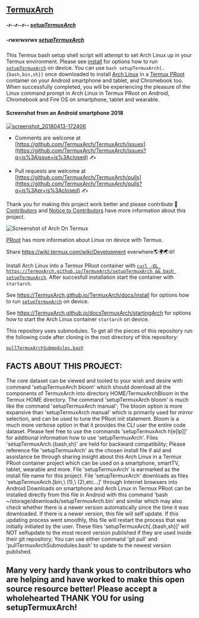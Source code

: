 <link rel="prerender" href="https://termuxarch.github.io/TermuxArch/">

## [TermuxArch](https://github.com/TermuxArch/TermuxArch/)

##### -r--r--r-- [setupTermuxArch](https://raw.githubusercontent.com/TermuxArch/TermuxArch/master/setupTermuxArch)
##### -rwxrwxrwx [setupTermuxArch](https://TermuxArch.github.io/TermuxArch/setupTermuxArch) 

This Termux bash setup shell script will attempt to set Arch Linux up in your Termux environment.  Please see [install](https://TermuxArch.github.io/docsTermuxArch/install) for options how to run [`setupTermuxArch`](https://raw.githubusercontent.com/TermuxArch/TermuxArch/master/setupTermuxArch) on device.  You can use `bash setupTermuxArch[.{bash,bin,sh}]` once downloaded to install [Arch Linux](https://wiki.archlinux.org/) in a [Termux PRoot](https://github.com/termux/proot) container on your Android smartphone and tablet, and Chromebook too.  When successfully completed, you will be experiencing the pleasure of the Linux command prompt in Arch Linux in Termux PRoot on Android, Chromebook and Fire OS on smartphone, tablet and wearable.

#### Screenshot from an Android smartphone 2018
[![screenshot_20180413-172406](https://user-images.githubusercontent.com/27742457/38758637-ec0ff0dc-3f3f-11e8-802c-82bc511cde88.png)](https://TermuxArch.github.io/docsTermuxArch/install)

* Comments are welcome at [https://github.com/TermuxArch/TermuxArch/issues](https://github.com/TermuxArch/TermuxArch/issues?q=is%3Aissue+is%3Aclosed) ✍ 

* Pull requests are welcome at [https://github.com/TermuxArch/TermuxArch/pulls](https://github.com/TermuxArch/TermuxArch/pulls?q=is%3Apr+is%3Aclosed) ✍ 

Thank you for making this project work better and please contribute 🔆  [Contributors](CONTRIBUTORS.md) and [Notice to Contributors](NOTICE.md) have more information about this project.

![Screenshot of Arch On Termux](https://raw.githubusercontent.com/TermuxArch/imgsTermuxArch/master/IMG_20171019_190414.jpg)

[PRoot](https://termuxarch.github.io/docsTermuxArch/PRoot) has more information about Linux on device with Termux.

Share https://wiki.termux.com/wiki/Development everwhere🌎🌍🌏🌐!

Install Arch Linux into a Termux PRoot container with [`curl -OL https://TermuxArch.github.io/TermuxArch/setupTermuxArch && bash setupTermuxArch`](https://github.com/TermuxArch/TermuxArch/blob/master/setupTermuxArch).  After succesfull installation start the container with `startarch`.

See https://TermuxArch.github.io/TermuxArch/docs/install for options how to run [`setupTermuxArch`](https://github.com/TermuxArch/TermuxArch/blob/master/setupTermuxArch) on device.  

See https://TermuxArch.github.io/docsTermuxArch/startingArch for options how to start the Arch Linux container `startarch` on device.

This repository uses submodules.  To get all the pieces of this repository run the following code after cloning in the root directory of this repository: 

[`pullTermuxArchSubmodules.bash`](https://github.com/TermuxArch/TermuxArch/blob/master/pullTermuxArchSubmodules.bash)

## FACTS ABOUT THIS PROJECT:
The core dataset can be viewed and tooled to your wish and desire with command 'setupTermuxArch bloom' which should download all the components of TermuxArch into directory HOME/TermuxArchBloom in the Termux HOME directory.  The command 'setupTermuxArch bloom' is much like the command 'setupTermuxArch manual';  The bloom option is more expansive than 'setupTermuxArch manual' which is primarily used for mirror selection, and can be used to tune the PRoot init statement.  Bloom is a much more verbose option in that it provides the CLI user the entire code dataset.  Please feel free to use the commands 'setupTermuxArch h[e[lp]]' for additional information how to use 'setupTermuxArch'.
Files 'setupTermuxArch.{bash,sh}' are held for backward compatibility;  Please reference file 'setupTermuxArch' as the chosen install file if aid and assistance be through sharing insight about this Arch Linux in a Termux PRoot container project which can be used on a smartphone, smartTV, tablet, wearable and more.  File 'setupTermuxArch' is earmarked as the install file name for this project.
File 'setupTermuxArch' downloads as files 'setupTermuxArch.[bin,\ \(1\),\ \(2\),etc...]' through Internet browsers into Android Downloads on smartphone and Arch Linux in Termux PRoot can be installed directly from this file in Android with this command 'bash ~/storage/downloads/setupTermuxArch.bin' and similar which may also check whether there is a newer version automatically since the time it was downloaded.  If there is a newer version, this file will self update.  If this updating process went smoothly, this file will restart the process that was initially initiated by the user.
These files 'setupTermuxArch[.{bash,sh}]' will NOT selfupdate to the most recent version published if they are used inside their git repository;  You can use either command 'git pull' and 'pullTermuxArchSubmodules.bash' to update to the newest version published.
## Many very hardy thank yous to contributors who are helping and have worked to make this open source resource better!  Please accept a wholehearted THANK YOU for using setupTermuxArch!
<!-- README.md EOF -->
